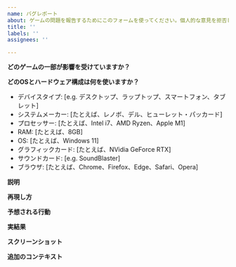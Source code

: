 ```yaml
---
name: バグレポート
about: ゲームの問題を報告するためにこのフォームを使ってください。個人的な意見を拒否します。
title: ''
labels: ''
assignees: ''

---
```


**どのゲームの一部が影響を受けていますか？**
<!-- たとえば、「ステージ２」か「セットアップ／ハイスコア画面」かを入れてください。 -->

**どのOSとハードウェア構成は何を使いますか？**
 - デバイスタイプ: [e.g. デスクトップ、ラップトップ、スマートフォン、タブレット]
 - システムメーカー: [たとえば、レノボ、デル、ヒューレット・パッカード] <!-- カスタムPCを使えば、マザーボードメーカーを入れてください。MacかiPadかを使えば、Appleを入れてください。 -->
 - プロセッサー: [たとえば、Intel i7、AMD Ryzen、Apple M1]
 - RAM: [たとえば、8GB]
 - OS: [たとえば、Windows 11]
 - グラフィックカード: [たとえば、NVidia GeForce RTX]
 - サウンドカード: [e.g. SoundBlaster]
 - ブラウザ: [たとえば、Chrome、Firefox、Edge、Safari、Opera]

**説明**
<!-- 1つ以上の文で、問題を説明してください。「ボスは不具合のある」や「ボスは圧倒的な」やなど説明的ではない語句を使わないでください。 -->


**再現し方**
<!-- バグを起こりにされるために全ての行動をリストしてください。あらゆる可能性を考慮して再現可能でなければなりません。 -->


**予想される行動**
<!-- バグが存在しない場合は何が起こるかを説明してください。 -->


**実結果**
<!-- 手順に従えば何が起こるかを説明してください。 -->


**スクリーンショット**
<!-- 該当する場合、問題を説明するにスクリーンショットを追加してください。 -->



**追加のコンテキスト**
<!-- 問題について他のコンテキストをここに追加してください。 -->
